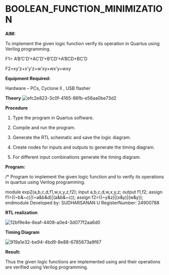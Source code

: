 # BOOLEAN_FUNCTION_MINIMIZATION

**AIM:**

To implement the given logic function verify its operation in Quartus using Verilog programming.

F1= A’B’C’D’+AC’D’+B’CD’+A’BCD+BC’D 

F2=xy’z+x’y’z+w’xy+wx’y+wxy

**Equipment Required:**

Hardware – PCs, Cyclone II , USB flasher

**Theory**
![efc2e823-3c0f-4165-86fb-e56aa0be73d2](https://github.com/user-attachments/assets/ada02ea1-227f-4f6a-b1ef-c4dbdd437d12)

**Procedure**

1.	Type the program in Quartus software.

2.	Compile and run the program.

3.	Generate the RTL schematic and save the logic diagram.

4.	Create nodes for inputs and outputs to generate the timing diagram.

5.	For different input combinations generate the timing diagram.


**Program:**

/* Program to implement the given logic function and to verify its operations in quartus using Verilog programming.

module exp2(a,b,c,d,f1,w,x,y,z,f2);
input a,b,c,d,w,x,y,z;
output f1,f2;
assign f1=((~b&~c)|(~a&b&d)|(a&b&~c));
assign f2=((~y&z)|(x&y)|(w&y));
endmodule
Developed by: SUDHARSANAN U
RegisterNumber: 24900788

**RTL realization**

![12bf9e4e-8eaf-4408-a0e4-3d077f2aa6d0](https://github.com/user-attachments/assets/1779d6f1-7ecd-4acf-ba54-bc67cd127546)

**Timing Diagram**

![919a1e32-be94-4bd9-8e88-6785673a9f67](https://github.com/user-attachments/assets/ab9fe7bb-908b-4204-bbe5-c1a80adc38cb)

**Result:**

Thus the given logic functions are implemented using and their operations are verified using Verilog programming.

